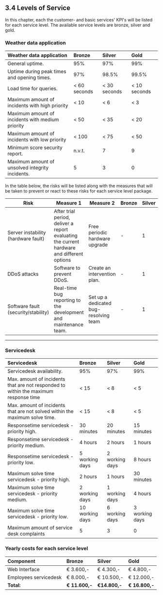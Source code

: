 ## 3.4 Levels of Service

In this chapter, each the customer- and basic services' KPI's will be listed for each service level. The available service levels are bronze, silver and gold.

### Weather data application

| Weather data application                         | Bronze       | Silver       | Gold         |
| :-----------                                     | :----        | :-----       | :---         |
| General uptime.                                  | 95%          | 97%          | 99%          |
| Uptime during peak times and opening times.      | 97%          | 98.5%        | 99.5%        |
| Load time for queries.                           | < 60 seconds | < 30 seconds | < 10 seconds |
| Maximum amount of incidents with high priority   | < 10         | < 6          | < 3          |
| Maximum amount of incidents with medium priority | < 50         | < 35         | < 20         |
| Maximum amount of incidents with low priority    | < 100        | < 75         | < 50         |
| Minimum score security report.                   | n.v.t.       | 7            | 9            |
| Maximum amount of unsolved integrity incidents.  | 5            | 3            | 0            |

In the table below, the risks will be listed along with the measures that will be taken to prevent or react to these risks for each service level package.

| Risk                                | Measure 1                                                                                  | Measure 2                             | Bronze | Silver | Gold  |
| ---                                 | ---                                                                                        | ---                                   | ---    | ---    | ---   |
| Server instability (hardware fault) | After trial period, deliver a report evaluating the current hardware and different options | Free periodic hardware upgrade        | -      | 1      | 1 & 2 |
| DDoS attacks                        | Software to prevent DDoS.                                                                  | Create an intervention plan.          | -      | 1      | 1 & 2 |
| Software fault (security/stability) | Real-time bug reporting to the development and maintenance team.                           | Set up a dedicated bug-resolving team | -      | 1      | 1 & 2 |

---

### Servicedesk

| Servicedesk                                                                         | Bronze          | Silver         | Gold           |
| :----------                                                                         | :----           | :-----         | :---           |
| Servicedesk availability.                                                           | 95%             | 97%            | 99%            |
| Max. amount of incidents that are not responded to within the maximum response time | < 15            | < 8            | < 5            |
| Max. amount of incidents that are not solved within the maximum solve time.         | < 15            | < 8            | < 5            |
| Responsetime servicedesk - priority high.                                           | 30 minutes      | 20 minutes     | 15 minutes     |
| Responsetime servicedesk - priority medium.                                         | 4 hours         | 2 hours        | 1 hours        |
| Responsetime servicedesk - priority low.                                            | 5 working days  | 2 working days | 8 hours        |
| Maximum solve time servicedesk - priority high.                                     | 2 hours         | 1 hours        | 30 minutes     |
| Maximum solve time servicedesk - priority medium.                                   | 2 working days  | 1 working days | 4 hours        |
| Maximum solve time servicedesk - priority low.                                      | 10 working days | 6 working days | 3 working days |
| Maximum amount of service desk complaints                                           | 5               | 3              | 0              |

### Yearly costs for each service level

| Component                                      | Bronze         | Silver        | Gold           |
| :---                                           | :-----         | :-----        | :---           |
| Web Interface                                  | € 3.600,-      | € 4.300,-     | € 4.800,-      |
| Employees servicedesk                          | € 8.000,-      | € 10.500,-    | € 12.000,-     |
| <div style="te-t-align:right">__Total:__</div> | __€ 11.600,-__ | __€14.800,-__ | __€ 16.800,-__ |

